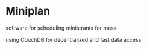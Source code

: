 
Miniplan
=======

software for scheduling ministrants for mass

using CouchDB for decentralized and fast data access
